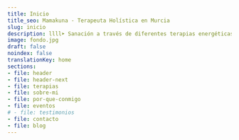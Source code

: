 ```yaml
---
title: Inicio
title_seo: Mamakuna - Terapeuta Holística en Murcia
slug: inicio
description: llll➤ Sanación a través de diferentes terapias energéticas alternativas ✅ por Salom (Afree).
image: fondo.jpg
draft: false
noindex: false
translationKey: home
sections:
- file: header
- file: header-next
- file: terapias
- file: sobre-mi
- file: por-que-conmigo
- file: eventos
# - file: testimonios
- file: contacto
- file: blog
---
```

